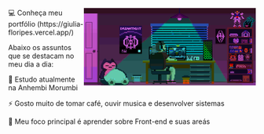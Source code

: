 <img align="right" src="https://raw.githubusercontent.com/GiuliaFloripes/GiuliaFloripes/main/assets/img/HomeOffice.gif" width="350"/>
💻 Conheça meu portfólio (https://giulia-floripes.vercel.app/)

Abaixo os assuntos que se destacam no meu dia a dia:

🔭 Estudo atualmente na Anhembi Morumbi

⚡ Gosto muito de tomar café, ouvir musica e desenvolver sistemas

🌱 Meu foco principal é aprender sobre Front-end e suas areás
